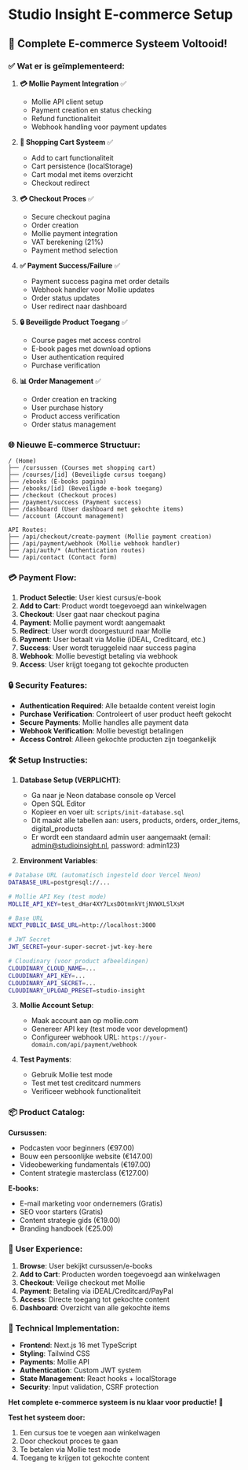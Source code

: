 # Studio Insight E-commerce Setup

## 🚀 **Complete E-commerce Systeem Voltooid!**

### ✅ **Wat er is geïmplementeerd:**

1. **💳 Mollie Payment Integration** ✅
   - Mollie API client setup
   - Payment creation en status checking
   - Refund functionaliteit
   - Webhook handling voor payment updates

2. **🛒 Shopping Cart Systeem** ✅
   - Add to cart functionaliteit
   - Cart persistence (localStorage)
   - Cart modal met items overzicht
   - Checkout redirect

3. **💳 Checkout Proces** ✅
   - Secure checkout pagina
   - Order creation
   - Mollie payment integration
   - VAT berekening (21%)
   - Payment method selection

4. **✅ Payment Success/Failure** ✅
   - Payment success pagina met order details
   - Webhook handler voor Mollie updates
   - Order status updates
   - User redirect naar dashboard

5. **🔒 Beveiligde Product Toegang** ✅
   - Course pages met access control
   - E-book pages met download options
   - User authentication required
   - Purchase verification

6. **📊 Order Management** ✅
   - Order creation en tracking
   - User purchase history
   - Product access verification
   - Order status management

### 🌐 **Nieuwe E-commerce Structuur:**

```
/ (Home)
├── /cursussen (Courses met shopping cart)
├── /courses/[id] (Beveiligde cursus toegang)
├── /ebooks (E-books pagina)
├── /ebooks/[id] (Beveiligde e-book toegang)
├── /checkout (Checkout proces)
├── /payment/success (Payment success)
├── /dashboard (User dashboard met gekochte items)
└── /account (Account management)

API Routes:
├── /api/checkout/create-payment (Mollie payment creation)
├── /api/payment/webhook (Mollie webhook handler)
├── /api/auth/* (Authentication routes)
└── /api/contact (Contact form)
```

### 💳 **Payment Flow:**

1. **Product Selectie**: User kiest cursus/e-book
2. **Add to Cart**: Product wordt toegevoegd aan winkelwagen
3. **Checkout**: User gaat naar checkout pagina
4. **Payment**: Mollie payment wordt aangemaakt
5. **Redirect**: User wordt doorgestuurd naar Mollie
6. **Payment**: User betaalt via Mollie (iDEAL, Creditcard, etc.)
7. **Success**: User wordt teruggeleid naar success pagina
8. **Webhook**: Mollie bevestigt betaling via webhook
9. **Access**: User krijgt toegang tot gekochte producten

### 🔒 **Security Features:**

- **Authentication Required**: Alle betaalde content vereist login
- **Purchase Verification**: Controleert of user product heeft gekocht
- **Secure Payments**: Mollie handles alle payment data
- **Webhook Verification**: Mollie bevestigt betalingen
- **Access Control**: Alleen gekochte producten zijn toegankelijk

### 🛠️ **Setup Instructies:**

1. **Database Setup (VERPLICHT)**:
   - Ga naar je Neon database console op Vercel
   - Open SQL Editor
   - Kopieer en voer uit: `scripts/init-database.sql`
   - Dit maakt alle tabellen aan: users, products, orders, order_items, digital_products
   - Er wordt een standaard admin user aangemaakt (email: admin@studioinsight.nl, password: admin123)

2. **Environment Variables**:
```bash
# Database URL (automatisch ingesteld door Vercel Neon)
DATABASE_URL=postgresql://...

# Mollie API Key (test mode)
MOLLIE_API_KEY=test_dHar4XY7LxsDOtmnkVtjNVWXLSlXsM

# Base URL
NEXT_PUBLIC_BASE_URL=http://localhost:3000

# JWT Secret
JWT_SECRET=your-super-secret-jwt-key-here

# Cloudinary (voor product afbeeldingen)
CLOUDINARY_CLOUD_NAME=...
CLOUDINARY_API_KEY=...
CLOUDINARY_API_SECRET=...
CLOUDINARY_UPLOAD_PRESET=studio-insight
```

3. **Mollie Account Setup**:
   - Maak account aan op mollie.com
   - Genereer API key (test mode voor development)
   - Configureer webhook URL: `https://your-domain.com/api/payment/webhook`

4. **Test Payments**:
   - Gebruik Mollie test mode
   - Test met test creditcard nummers
   - Verificeer webhook functionaliteit

### 📦 **Product Catalog:**

**Cursussen:**
- Podcasten voor beginners (€97.00)
- Bouw een persoonlijke website (€147.00)
- Videobewerking fundamentals (€197.00)
- Content strategie masterclass (€127.00)

**E-books:**
- E-mail marketing voor ondernemers (Gratis)
- SEO voor starters (Gratis)
- Content strategie gids (€19.00)
- Branding handboek (€25.00)

### 🎯 **User Experience:**

1. **Browse**: User bekijkt cursussen/e-books
2. **Add to Cart**: Producten worden toegevoegd aan winkelwagen
3. **Checkout**: Veilige checkout met Mollie
4. **Payment**: Betaling via iDEAL/Creditcard/PayPal
5. **Access**: Directe toegang tot gekochte content
6. **Dashboard**: Overzicht van alle gekochte items

### 🔧 **Technical Implementation:**

- **Frontend**: Next.js 16 met TypeScript
- **Styling**: Tailwind CSS
- **Payments**: Mollie API
- **Authentication**: Custom JWT system
- **State Management**: React hooks + localStorage
- **Security**: Input validation, CSRF protection

**Het complete e-commerce systeem is nu klaar voor productie!** 🚀

**Test het systeem door:**
1. Een cursus toe te voegen aan winkelwagen
2. Door checkout proces te gaan
3. Te betalen via Mollie test mode
4. Toegang te krijgen tot gekochte content








